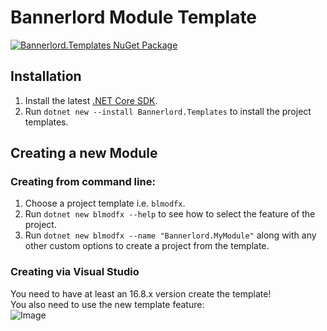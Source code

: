 # Bannerlord Module Template

 [![Bannerlord.Templates NuGet Package](https://img.shields.io/nuget/v/Bannerlord.Templates.svg)](https://www.nuget.org/packages/Bannerlord.Templates/)

## Installation
1. Install the latest [.NET Core SDK](https://dot.net).
2. Run `dotnet new --install Bannerlord.Templates` to install the project templates.

## Creating a new Module

### Creating from command line:
1. Choose a project template i.e. `blmodfx`.
2. Run `dotnet new blmodfx --help` to see how to select the feature of the project.
3. Run `dotnet new blmodfx --name "Bannerlord.MyModule"` along with any other custom options to create a project from the template.

### Creating via Visual Studio
You need to have at least an 16.8.x version create the template!  
You also need to use the new template feature:  
![Image](https://devblogs.microsoft.com/dotnet/wp-content/uploads/sites/10/2020/09/clitemplates-option-enable.png)
